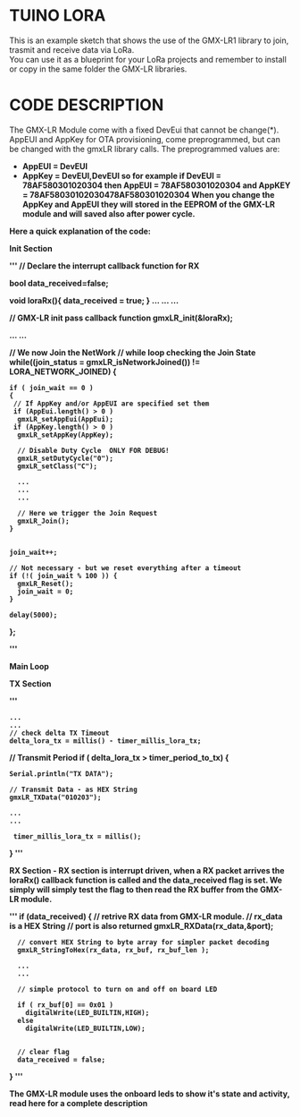 # TUINO LORA
This is an example sketch that shows the use of the GMX-LR1 library to join, trasmit and receive data via LoRa.</bR>
You can use it as a blueprint for your LoRa projects and remember to install or copy in the same folder the GMX-LR libraries.
# CODE DESCRIPTION
The GMX-LR Module come with a fixed DevEui that cannot be change(*). AppEUI and AppKey for OTA provisioning, come preprogrammed, but can be changed with the gmxLR library calls. The preprogrammed values are:<b/>
* AppEUI = DevEUI
* AppKey = DevEUI,DevEUI
so for example
if DevEUI = 78AF580301020304
then AppEUI = 78AF580301020304 and AppKEY = 78AF58030102030478AF580301020304
When you change the AppKey and AppEUI they will stored in the EEPROM of the GMX-LR module and will saved also after power cycle.

Here a quick explanation of the code:<br/>

Init Section

'''
// Declare the interrupt callback function for RX

bool data_received=false;

void loraRx(){
  data_received = true;
}
...
...
...

// GMX-LR init pass callback function
  gmxLR_init(&loraRx);

...
...

// We now Join the NetWork
// while loop checking the Join State
while((join_status = gmxLR_isNetworkJoined()) != LORA_NETWORK_JOINED) {

  
    if ( join_wait == 0 )
    {
     // If AppKey and/or AppEUI are specified set them
     if (AppEui.length() > 0 )
      gmxLR_setAppEui(AppEui);
     if (AppKey.length() > 0 )
      gmxLR_setAppKey(AppKey);

      // Disable Duty Cycle  ONLY FOR DEBUG!
      gmxLR_setDutyCycle("0");
      gmxLR_setClass("C");

	  ...
	  ...	
	  ...

	  // Here we trigger the Join Request
      gmxLR_Join();
    }

    
    join_wait++;

    // Not necessary - but we reset everything after a timeout
    if (!( join_wait % 100 )) {
      gmxLR_Reset();
      join_wait = 0;
    }

    delay(5000);

  };

'''

Main Loop<br/>

TX Section

'''

	...
	...
	// check delta TX Timeout
	delta_lora_tx = millis() - timer_millis_lora_tx;
   
   // Transmit Period 
   if ( delta_lora_tx > timer_period_to_tx) {
  
    Serial.println("TX DATA");

  	// Transmit Data - as HEX String
    gmxLR_TXData("010203");

    ...
    ...
  
     timer_millis_lora_tx = millis();
   }
'''

RX Section - RX section is interrupt driven, when a RX packet arrives the loraRx() callback function is called and the data_received flag is set. We simply will simply test the flag to then read the RX buffer from the GMX-LR module.

'''
if (data_received)
   {
   	  // retrive RX data from GMX-LR module. 
   	  // rx_data is a HEX String
   	  // port is also returned
      gmxLR_RXData(rx_data,&port);
 
      // convert HEX String to byte array for simpler packet decoding
      gmxLR_StringToHex(rx_data, rx_buf, rx_buf_len );

      ...
      ...

      // simple protocol to turn on and off on board LED

      if ( rx_buf[0] == 0x01 )
        digitalWrite(LED_BUILTIN,HIGH);
      else
        digitalWrite(LED_BUILTIN,LOW);
        
      
      // clear flag
      data_received = false;
   }
'''

The GMX-LR module uses the onboard leds to show it's state and activity, read here for a complete description